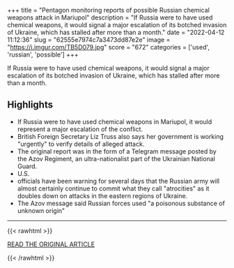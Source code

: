 +++
title = "Pentagon monitoring reports of possible Russian chemical weapons attack in Mariupol"
description = "If Russia were to have used chemical weapons, it would signal a major escalation of its botched invasion of Ukraine, which has stalled after more than a month."
date = "2022-04-12 11:12:36"
slug = "62555e7974c7a3473dd87e2e"
image = "https://i.imgur.com/TB5D079.jpg"
score = "672"
categories = ['used', 'russian', 'possible']
+++

If Russia were to have used chemical weapons, it would signal a major escalation of its botched invasion of Ukraine, which has stalled after more than a month.

## Highlights

- If Russia were to have used chemical weapons in Mariupol, it would represent a major escalation of the conflict.
- British Foreign Secretary Liz Truss also says her government is working "urgently" to verify details of alleged attack.
- The original report was in the form of a Telegram message posted by the Azov Regiment, an ultra-nationalist part of the Ukrainian National Guard.
- U.S.
- officials have been warning for several days that the Russian army will almost certainly continue to commit what they call "atrocities" as it doubles down on attacks in the eastern regions of Ukraine.
- The Azov message said Russian forces used "a poisonous substance of unknown origin"

---

{{< rawhtml >}}
  <p class="article-category">
    <a target="_blank" href="https://www.cnbc.com/2022/04/11/pentagon-monitoring-reports-of-possible-russian-chemical-weapons-attack-in-mariupol.html">READ THE ORIGINAL ARTICLE</a>
  </p>
{{< /rawhtml >}}
